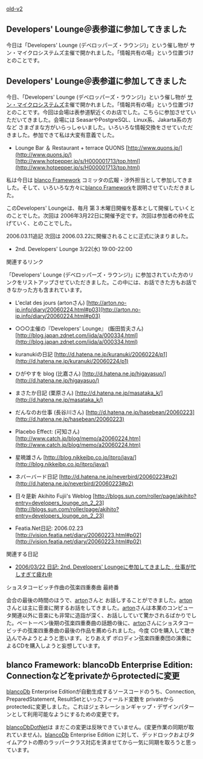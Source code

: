[old-v2](ig060223-orig.html)

## Developers' Lounge＠表参道に参加してきました

今日は「Developers' Lounge (デベロッパーズ・ラウンジ)」という催し物が サン・マイクロシステムズ主催で開かれました。「情報共有の場」という位置づけとのことです。


## Developers' Lounge＠表参道に参加してきました

今日、「Developers' Lounge (デベロッパーズ・ラウンジ)」という催し物が [サン・マイクロシステムズ](http://jp.sun.com/)主催で開かれました。「情報共有の場」という位置づけとのことです。今回は会場は表参道駅近くのお店でした。こちらに参加させていただいてきました。会場には
SeasarやPostgreSQL、Linux系、Jakarta系の方など さまざまな方がいらっしゃいました。いろいろな情報交換をさせていただきました。参加できて私は大変有意義でした。

* Lounge Bar ＆ Restaurant + terrace QUONS
  [http://www.quons.jp/](http://www.quons.jp/)
  [http://www.hotpepper.jp/s/H000001713/top.html](http://www.hotpepper.jp/s/H000001713/top.html)

私は今日は [blanco Framework](https://www.igapyon.jp/blanco/blanco.ja.html) コミッタの広報・渉外担当として参加してきました。そして、いろいろな方々に[blanco Framework](https://www.igapyon.jp/blanco/blanco.ja.html)を説明させていただきました。

このDevelopers' Loungeは、毎月 第３木曜日開催を基本として開催していくとのことでした。次回は 2006年3月22日に開催予定です。次回は参加者の枠を広げていく、とのことでした。

2006.03.11追記 次回は 2006.03.22に開催されることに正式に決まりました。

* 2nd. Developers' Lounge
  3/22(水) 19:00-22:00

関連するリンク

「Developers' Lounge (デベロッパーズ・ラウンジ)」に参加されていた方のリンクをリストアップさせていただきました。この中には、お話できた方もお話できなかった方も含まれています。

* L'eclat des jours (artonさん)
  [http://arton.no-ip.info/diary/20060224.html#p03](http://arton.no-ip.info/diary/20060224.html#p03)
  
* ○○○主催の『Developers' Lounge』 (飯田哲夫さん)
  [http://blog.japan.zdnet.com/iida/a/000334.html](http://blog.japan.zdnet.com/iida/a/000334.html)
  
* kuranukiの日記
  [http://d.hatena.ne.jp/kuranuki/20060224/p1](http://d.hatena.ne.jp/kuranuki/20060224/p1)
  
* ひがやすを blog (比嘉さん)
  [http://d.hatena.ne.jp/higayasuo/](http://d.hatena.ne.jp/higayasuo/)
  
* まさたか日記 (栗原さん)
  [http://d.hatena.ne.jp/masataka_k/](http://d.hatena.ne.jp/masataka_k/)
  
* だんなのお仕事 (長谷川さん)
  [http://d.hatena.ne.jp/hasebean/20060223](http://d.hatena.ne.jp/hasebean/20060223)
  
* Placebo Effect: (可知さん)
  [http://www.catch.jp/blog/memo/a20060224.htm](http://www.catch.jp/blog/memo/a20060224.htm)
  
* 星暁雄さん
  [http://blog.nikkeibp.co.jp/itpro/java/](http://blog.nikkeibp.co.jp/itpro/java/)
  
* ネバーバード日記
  [http://d.hatena.ne.jp/neverbird/20060223#p2](http://d.hatena.ne.jp/neverbird/20060223#p2)
  
* 日々是新 Akihito Fujii's Weblog
  [http://blogs.sun.com/roller/page/akihito?entry=developers_lounge_on_2_23](http://blogs.sun.com/roller/page/akihito?entry=developers_lounge_on_2_23)
  
* Featia.Net日記: 2006.02.23
  [http://vision.featia.net/diary/20060223.html#p02](http://vision.featia.net/diary/20060223.html#p02)

関連する日記

* [2006/03/22 日記: 2nd. Developers' Loungeに参加してきました , 仕事が忙しすぎて疲れ中](ig060322.html)

ショスタコービッチ作曲の弦楽四重奏曲 最終番

会合の最後の時間のほうで、[arton](http://arton.no-ip.info/diary/)さんと お話しすることができました。[arton](http://arton.no-ip.info/diary/)さんとは主に音楽に関するお話をしてきました。[arton](http://arton.no-ip.info/diary/)さんは本業のコンピュータ関連以外に音楽にも非常に造詣が深く、お話ししていて驚かされるばかりでした。ベートーベン後期の弦楽四重奏曲の話題の後に、[arton](http://arton.no-ip.info/diary/)さんにショスタコービッチの弦楽四重奏曲の最後の作品を薦められました。今度 CDを購入して聴き込んでみようとようと思います。とりあえず ボロディン弦楽四重奏団の演奏によるCDを購入しようと妄想しています。

## blanco Framework: blancoDb Enterprise Edition: Connectionなどをprivateからprotectedに変更

[blancoDb](https://www.igapyon.jp/blanco/blancodb.html) Enterprise Editionが自動生成するソースコードのうち、Connection,
PreparedStatement, ResultSetといったフィールド変数を privateからprotectedに変更しました。これはジェネレーションギャップ・デザインパターンとして利用可能なようにするための変更です。

[blancoDbDotNet](https://www.igapyon.jp/blanco/blancodbdotnet.html)は まだこの変更は反映できていません。(変更作業の同期が取れていません)。[blancoDb](https://www.igapyon.jp/blanco/blancodb.html)
Enterprise Edition に対して、デッドロックおよびタイムアウトの際のラッパークラス対応を済ませてから一気に同期を取ろうと思っています。
